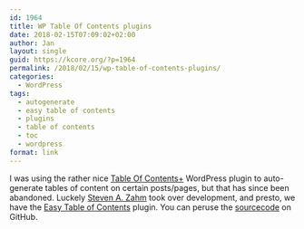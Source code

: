 ```yaml
---
id: 1964
title: WP Table Of Contents plugins
date: 2018-02-15T07:09:02+02:00
author: Jan
layout: single
guid: https://kcore.org/?p=1964
permalink: /2018/02/15/wp-table-of-contents-plugins/
categories:
  - WordPress
tags:
  - autogenerate
  - easy table of contents
  - plugins
  - table of contents
  - toc
  - wordpress
format: link
---
```

I was using the rather nice [Table Of Contents+](https://wordpress.org/plugins/table-of-contents-plus/) WordPress plugin to auto-generate tables of content on certain posts/pages, but that has since been abandoned. Luckely [Steven A. Zahm](http://connections-pro.com/) took over development, and presto, we have the [Easy Table of Contents](https://wordpress.org/plugins/easy-table-of-contents/) plugin. You can peruse the [sourcecode](https://github.com/shazahm1/Easy-Table-of-Contents) on GitHub.